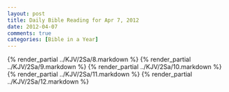```yaml
---
layout: post
title: Daily Bible Reading for Apr 7, 2012
date: 2012-04-07
comments: true
categories: [Bible in a Year]
---
```

{% render_partial ../KJV/2Sa/8.markdown %}
{% render_partial ../KJV/2Sa/9.markdown %}
{% render_partial ../KJV/2Sa/10.markdown %}
{% render_partial ../KJV/2Sa/11.markdown %}
{% render_partial ../KJV/2Sa/12.markdown %}
